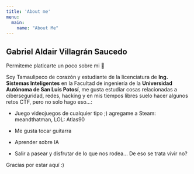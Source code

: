 ```yaml
---
title: 'About me'
menu:
  main:
    name: "About Me"
---
```


## Gabriel Aldair Villagrán Saucedo

Permiteme platicarte un poco sobre mi 🤩

Soy Tamaulipeco de corazón y estudiante de la licenciatura de **Ing. Sistemas Inteligentes** en la Facultad de ingeniería de la **Universidad Autónoma de San Luis Potosí**, me gusta estudiar cosas relacionadas a ciberseguridad, redes, hacking y en mis tiempos libres suelo hacer algunos retos CTF, pero no solo hago eso...:
- Juego videojuegos de cualquier tipo ;) agregame a Steam: meandthatman, LOL: Atlas90

- Me gusta tocar guitarra
 
- Aprender sobre IA 
 
- Salir a pasear y disfrutar de lo que nos rodea... De eso se trata vivir no?

Gracias por estar aquí :)

